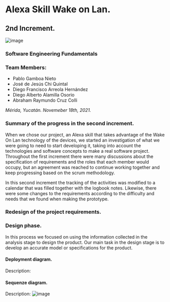 # Alexa Skill Wake on Lan.

## 2nd Increment.

![image](https://i.imgur.com/SqLLo7gl.png)


### Software Engineering Fundamentals

### Team Members: 

* Pablo Gamboa Nieto
* José de Jesús Chi Quintal
* Diego Francisco Arreola Hernández
* Diego Alberto Alamilla Osorio
* Abraham Raymundo Cruz Colli


*Mérida, Yucatán. Novemeber 18th, 2021.*


### Summary of the progress in the second increment. 

When we chose our project, an Alexa skill that takes advantage of the Wake On Lan technology of the devices, we started an investigation of what we were going to need to start developing it, taking into account the technologies and software concepts to make a real software project.
Throughout the first increment there were many discussions about the specification of requirements and the roles that each member would occupy, but an agreement was reached to continue working together and keep progressing based on the scrum methodology.

In this second increment the tracking of the activities was modified to a calendar that was filled together with the logbook notes. Likewise, there were some changes to the requirements according to the difficulty and needs that we found when making the prototype.

### Redesign of the project requirements.



### Design phase.

In this process we focused on using the information collected in the analysis stage to design the product. Our main task in the design stage is to develop an accurate model or specifications for the product.

#### Deployment diagram.
Description: 


#### Sequenze diagram. 
Description: 
![image](https://imgur.com/fVA3fTc)

